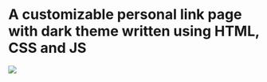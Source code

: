 # A customizable personal link page with dark theme written using HTML, CSS and JS

<img src="https://i.imgur.com/YkLNOjp.png"></img>
